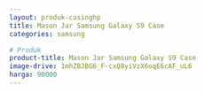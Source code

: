 ```yaml
---
layout: produk-casinghp
title: Mason Jar Samsung Galaxy S9 Case
categories: samsung

# Produk
product-title: Mason Jar Samsung Galaxy S9 Case
image-drive: 1mhZBJBG6_F-cxQ8yiVzX6oqE6cAF_uL6
harga: 90000
---
```

